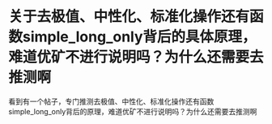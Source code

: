 # 关于去极值、中性化、标准化操作还有函数simple_long_only背后的具体原理，难道优矿不进行说明吗？为什么还需要去推测啊

看到有一个帖子，专门推测去极值、中性化、标准化操作还有函数simple_long_only背后的原理，难道优矿不进行说明吗？为什么还需要去推测啊